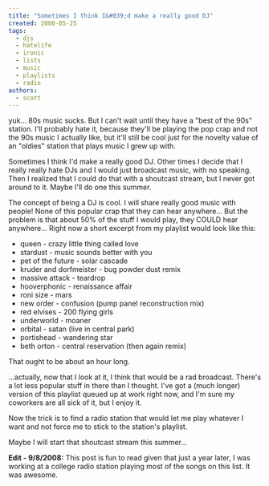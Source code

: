 ```yaml
---
title: "Sometimes I think I&#039;d make a really good DJ"
created: 2000-05-25
tags: 
  - djs
  - hatelife
  - ironic
  - lists
  - music
  - playlists
  - radio
authors: 
  - scott
---
```


yuk... 80s music sucks. But I can't wait until they have a "best of the 90s" station. I'll probably hate it, because they'll be playing the pop crap and not the 90s music I actually like, but it'll still be cool just for the novelty value of an "oldies" station that plays music I grew up with.

Sometimes I think I'd make a really good DJ. Other times I decide that I really really hate DJs and I would just broadcast music, with no speaking. Then I realized that I could do that with a shoutcast stream, but I never got around to it. Maybe I'll do one this summer.

The concept of being a DJ is cool. I will share really good music with people! None of this popular crap that they can hear anywhere... But the problem is that about 50% of the stuff I would play, they COULD hear anywhere... Right now a short excerpt from my playlist would look like this:

- queen - crazy little thing called love
- stardust - music sounds better with you
- pet of the future - solar cascade
- kruder and dorfmeister - bug powder dust remix
- massive attack - teardrop
- hooverphonic - renaissance affair
- roni size - mars
- new order - confusion (pump panel reconstruction mix)
- red elvises - 200 flying girls
- underworld - moaner
- orbital - satan (live in central park)
- portishead - wandering star
- beth orton - central reservation (then again remix)

That ought to be about an hour long.

...actually, now that I look at it, I think that would be a rad broadcast. There's a lot less popular stuff in there than I thought. I've got a (much longer) version of this playlist queued up at work right now, and I'm sure my coworkers are all sick of it, but I enjoy it.

Now the trick is to find a radio station that would let me play whatever I want and not force me to stick to the station's playlist.

Maybe I will start that shoutcast stream this summer...

**Edit - 9/8/2008:** This post is fun to read given that just a year later, I was working at a college radio station playing most of the songs on this list. It was awesome.
